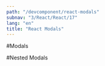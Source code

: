 ```yaml
---
path: "/devcomponent/react-modals"
subnav: "3/React/React/17"
lang: "en"
title: "React Modals"
---
```


#Modals

<reactmodal1></reactmodal1>

#Nested Modals

<reactmodal2></reactmodal2>